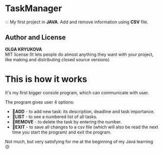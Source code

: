 # TaskManager
:boom: My first project in **JAVA**. Add and remove information using **CSV** file.
## Author and License
**OLGA KRYUKOVA**   
MIT license (It lets people do almost anything they want with your project, like making and distributing closed source versions)

# This is how it works
It's my first bigger console program, which can communicate with user.

The program gives user 4 options:

* :star2:**ADD** - to add new task: its description, deadline and task importance. 
* :star2:**LIST** - to see a numbered list of all tasks. 
* :star2:**REMOVE** - to delete the task by entering the number. 
* :star2:**EXIT** - to save all changes to a csv file (which will also be read the next time you start the program) and exit the program. 

Not much, but very satisfying for me at the beginning of my Java learning :blush:
